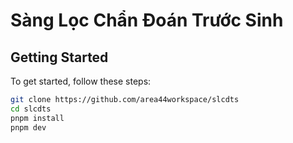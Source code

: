 # Sàng Lọc Chẩn Đoán Trước Sinh

## Getting Started

To get started, follow these steps:

```bash
git clone https://github.com/area44workspace/slcdts
cd slcdts
pnpm install
pnpm dev
```
